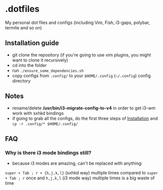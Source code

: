 # .dotfiles

My personal dot files and configs (including Vim, Fish, i3-gaps, polybar, termite and so on)

## Installation guide

* git clone the repository (if you're going to use vim plugins, you might want to clone it recursively)
* cd into the folder
* run `./ensure_some_dependencies.sh`
* copy configs from `.config/` to your `$HOME/.config` (`~/.config`) config directory

## Notes

* rename/delete **/usr/bin/i3-migrate-config-to-v4** in order to get i3-wm work with sxhkd bindings
* if going to grab all the configs, do the first three steps of [Installation](https://github.com/dakyskye/.dotfiles/#installation-guide) and `cp -r .config/* $HOME/.config/`

## FAQ

### Why is there i3 mode bindings still?

* because i3 modes are amazing, can't be replaced with anything:

`super + Tab ; r + {h,j,k,l}` (sxhkd way) multiple times compared to `super + Tab ; r` once and `h,j,k,l` (i3 mode way) multiple times is a big waste of time
